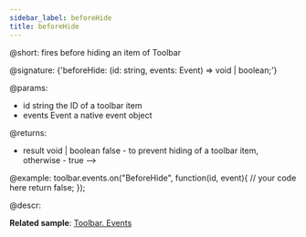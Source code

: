 ```yaml
---
sidebar_label: beforeHide
title: beforeHide
---          
```


@short: fires before hiding an item of Toolbar

@signature: {'beforeHide: (id: string, events: Event) => void | boolean;'}

@params:
- id 		string		the ID of a toolbar item
- events         Event       a native event object

@returns:
- result        void | boolean     false - to prevent hiding of a toolbar item, otherwise - true -->

@example:
toolbar.events.on("BeforeHide", function(id, event){
    // your code here
    return false;
});


@descr:

**Related sample**: [Toolbar. Events](https://snippet.dhtmlx.com/xvak1p5y)
